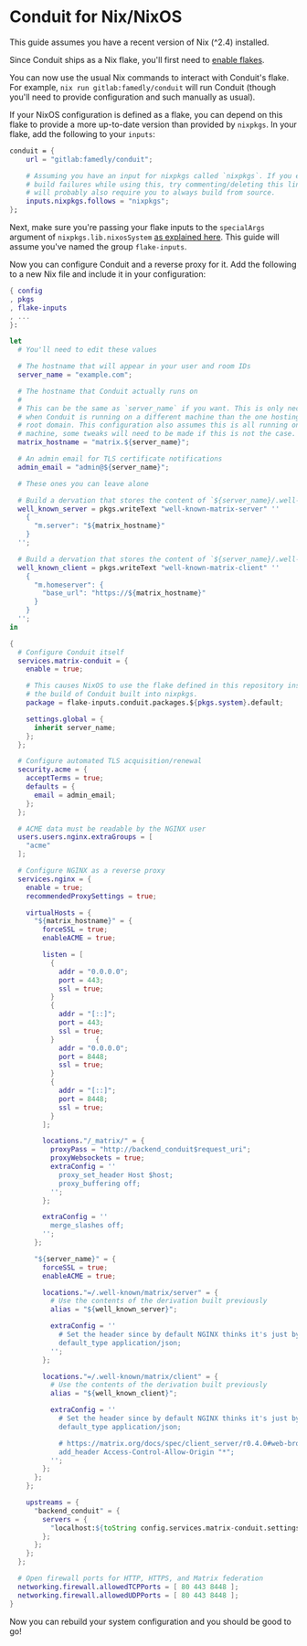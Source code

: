 # Conduit for Nix/NixOS

This guide assumes you have a recent version of Nix (^2.4) installed.

Since Conduit ships as a Nix flake, you'll first need to [enable
flakes][enable_flakes].

You can now use the usual Nix commands to interact with Conduit's flake. For
example, `nix run gitlab:famedly/conduit` will run Conduit (though you'll need
to provide configuration and such manually as usual).

If your NixOS configuration is defined as a flake, you can depend on this flake
to provide a more up-to-date version than provided by `nixpkgs`. In your flake,
add the following to your `inputs`:

```nix
conduit = {
    url = "gitlab:famedly/conduit";

    # Assuming you have an input for nixpkgs called `nixpkgs`. If you experience
    # build failures while using this, try commenting/deleting this line. This
    # will probably also require you to always build from source.
    inputs.nixpkgs.follows = "nixpkgs";
};
```

Next, make sure you're passing your flake inputs to the `specialArgs` argument
of `nixpkgs.lib.nixosSystem` [as explained here][specialargs]. This guide will
assume you've named the group `flake-inputs`.

Now you can configure Conduit and a reverse proxy for it. Add the following to
a new Nix file and include it in your configuration:

```nix
{ config
, pkgs
, flake-inputs
, ...
}:

let
  # You'll need to edit these values

  # The hostname that will appear in your user and room IDs
  server_name = "example.com";

  # The hostname that Conduit actually runs on
  #
  # This can be the same as `server_name` if you want. This is only necessary
  # when Conduit is running on a different machine than the one hosting your
  # root domain. This configuration also assumes this is all running on a single
  # machine, some tweaks will need to be made if this is not the case.
  matrix_hostname = "matrix.${server_name}";

  # An admin email for TLS certificate notifications
  admin_email = "admin@${server_name}";

  # These ones you can leave alone

  # Build a dervation that stores the content of `${server_name}/.well-known/matrix/server`
  well_known_server = pkgs.writeText "well-known-matrix-server" ''
    {
      "m.server": "${matrix_hostname}"
    }
  '';

  # Build a dervation that stores the content of `${server_name}/.well-known/matrix/client`
  well_known_client = pkgs.writeText "well-known-matrix-client" ''
    {
      "m.homeserver": {
        "base_url": "https://${matrix_hostname}"
      }
    }
  '';
in

{
  # Configure Conduit itself
  services.matrix-conduit = {
    enable = true;

    # This causes NixOS to use the flake defined in this repository instead of
    # the build of Conduit built into nixpkgs.
    package = flake-inputs.conduit.packages.${pkgs.system}.default;

    settings.global = {
      inherit server_name;
    };
  };

  # Configure automated TLS acquisition/renewal
  security.acme = {
    acceptTerms = true;
    defaults = {
      email = admin_email;
    };
  };

  # ACME data must be readable by the NGINX user
  users.users.nginx.extraGroups = [
    "acme"
  ];

  # Configure NGINX as a reverse proxy
  services.nginx = {
    enable = true;
    recommendedProxySettings = true;

    virtualHosts = {
      "${matrix_hostname}" = {
        forceSSL = true;
        enableACME = true;

        listen = [
          {
            addr = "0.0.0.0";
            port = 443;
            ssl = true;
          }
          {
            addr = "[::]";
            port = 443;
            ssl = true;
          }          {
            addr = "0.0.0.0";
            port = 8448;
            ssl = true;
          }
          {
            addr = "[::]";
            port = 8448;
            ssl = true;
          }
        ];

        locations."/_matrix/" = {
          proxyPass = "http://backend_conduit$request_uri";
          proxyWebsockets = true;
          extraConfig = ''
            proxy_set_header Host $host;
            proxy_buffering off;
          '';
        };

        extraConfig = ''
          merge_slashes off;
        '';
      };

      "${server_name}" = {
        forceSSL = true;
        enableACME = true;

        locations."=/.well-known/matrix/server" = {
          # Use the contents of the derivation built previously
          alias = "${well_known_server}";

          extraConfig = ''
            # Set the header since by default NGINX thinks it's just bytes
            default_type application/json;
          '';
        };

        locations."=/.well-known/matrix/client" = {
          # Use the contents of the derivation built previously
          alias = "${well_known_client}";

          extraConfig = ''
            # Set the header since by default NGINX thinks it's just bytes
            default_type application/json;

            # https://matrix.org/docs/spec/client_server/r0.4.0#web-browser-clients
            add_header Access-Control-Allow-Origin "*";
          '';
        };
      };
    };

    upstreams = {
      "backend_conduit" = {
        servers = {
          "localhost:${toString config.services.matrix-conduit.settings.global.port}" = { };
        };
      };
    };
  };

  # Open firewall ports for HTTP, HTTPS, and Matrix federation
  networking.firewall.allowedTCPPorts = [ 80 443 8448 ];
  networking.firewall.allowedUDPPorts = [ 80 443 8448 ];
}
```

Now you can rebuild your system configuration and you should be good to go!

[enable_flakes]: https://nixos.wiki/wiki/Flakes#Enable_flakes

[specialargs]: https://nixos.wiki/wiki/Flakes#Using_nix_flakes_with_NixOS
